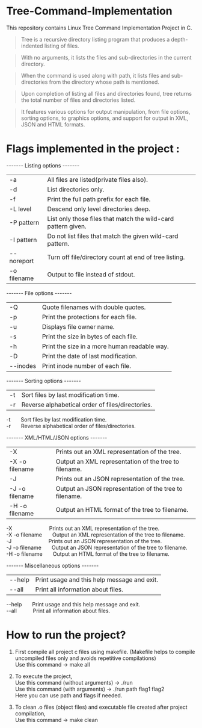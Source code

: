# Tree-Command-Implementation
This repository contains Linux Tree Command Implementation Project in C. 

> Tree is a recursive directory listing program that produces a depth-indented listing of files.<br/>

> With no arguments, it lists the files and sub-directories in the current directory.<br/>

> When the command is used along with path, it lists files and sub-directories from the directory whose path is mentioned.<br/>

> Upon completion of listing all files and directories found, tree returns the total number of files and directories listed.<br/>

> It features various options for output manipulation, from file options, sorting options, to graphics options, and support for output in XML, JSON and HTML formats.<br/>


# Flags implemented in the project :

------- Listing options -------<br/>
<table> 
  <tr>
    <td>-a</td>
    <td>All files are listed(private files also).</td>
  </tr>
  <tr>
    <td>-d</td>
    <td>List directories only.</td>
  </tr>
  <tr>
    <td>-f</td>
    <td>Print the full path prefix for each file.</td>
  </tr>
  <tr>
    <td>-L level</td>
    <td>Descend only level directories deep.</td>
  </tr>
  <tr>
    <td>-P pattern</td>
    <td>List only those files that match the wild-card pattern given.</td>
  </tr>
  <tr>
    <td>-I pattern</td>
    <td>Do not list files that match the given wild-card pattern.</td>
  </tr>
  <tr>
    <td>--noreport</td>
    <td>Turn off file/directory count at end of tree listing.</td>
  </tr>
  <tr>
    <td>-o filename</td>
    <td>Output to file instead of stdout.</td>
  </tr>
</table>
  
  ------- File options -------<br/>
  <table>
    <tr>
      <td>-Q</td>
      <td>Quote filenames with double quotes.</td>
    </tr>
    <tr>
      <td>-p</td>
      <td>Print the protections for each file.</td>
    </tr>
    <tr>
      <td>-u</td>
      <td>Displays file owner name.</td>
    </tr>
    <tr>
      <td>-s</td>
      <td>Print the size in bytes of each file.</td>
    </tr>
    <tr>
      <td>-h</td>
      <td>Print the size in a more human readable way.</td>
    </tr>
    <tr>
      <td>-D</td>
      <td>Print the date of last modification.</td>
    </tr>
    <tr>
      <td>--inodes</td>
      <td>Print inode number of each file.</td>
    </tr>
  </table>
  
  ------- Sorting options -------<br/>
  <table>
    <tr>
      <td>-t</td>
      <td>Sort files by last modification time.</td>
    </tr>
    <tr>
      <td>-r</td>
      <td>Reverse alphabetical order of files/directories.</td>
    </tr>
  </table>
  -t &nbsp; &nbsp; &nbsp;             Sort files by last modification time.<br/>
  -r &nbsp; &nbsp; &nbsp;             Reverse alphabetical order of files/directories.<br/>
  
  ------- XML/HTML/JSON options -------<br/>
  <table>
    <tr>
      <td>-X</td>
      <td>Prints out an XML representation of the tree.</td>
    </tr>
    <tr>
      <td>-X -o filename</td>
      <td>Output an XML representation of the tree to filename.</td>
    </tr>
      <tr>
      <td>-J</td>
      <td>Prints out an JSON representation of the tree.</td>
    </tr>
    <tr>
      <td>-J -o filename</td>
      <td>Output an JSON representation of the tree to filename.</td>
    </tr>
    <tr>
      <td>-H -o filename</td>
      <td>Output an HTML format of the tree to filename.</td>
    </tr>
  </table>
  -X &nbsp; &nbsp; &nbsp; &nbsp; &nbsp; &nbsp; &nbsp; &nbsp; &nbsp; &nbsp; &nbsp; &nbsp;           Prints out an XML representation of the tree.<br/>
  -X -o filename &nbsp; &nbsp; &nbsp; Output an XML representation of the tree to filename.<br/>
  -J &nbsp; &nbsp; &nbsp; &nbsp; &nbsp; &nbsp; &nbsp; &nbsp; &nbsp; &nbsp; &nbsp; &nbsp;          Prints out an JSON representation of the tree.<br/>
  -J -o filename &nbsp; &nbsp; &nbsp; Output an JSON representation of the tree to filename.<br/>
  -H -o filename &nbsp; &nbsp; &nbsp; Output an HTML format of the tree to filename.<br/>
  
  ------- Miscellaneous options -------<br/>
  <table>
    <tr>
      <td>--help</td>
      <td>Print usage and this help message and exit.</td>
    </tr>
    <tr>
      <td>--all</td>
      <td>Print all information about files.</td>
    </tr>
  </table>
  --help &nbsp; &nbsp; &nbsp;         Print usage and this help message and exit.<br/>
  --all	&nbsp; &nbsp; &nbsp; &nbsp; &nbsp;	  Print all information about files.<br/>

# How to run the project?<br/>
1) First compile all project c files using makefile. (Makefile helps to compile uncompiled files only and avoids repetitive compilations)<br/>
Use this command -> make all<br/>

2) To execute the project,<br/>
Use this command (without arguments) -> ./run <br/>
Use this command (with arguments) -> ./run path flag1 flag2 <br/>
Here you can use path and flags if needed.<br/>

3) To clean .o files (object files) and executable file created after project compilation,<br/>
Use this command -> make clean <br/>

